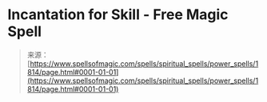 <!--yml
category: 未分类
date: 2024-06-12 18:35:10
-->

# Incantation for Skill - Free Magic Spell

> 来源：[https://www.spellsofmagic.com/spells/spiritual_spells/power_spells/1814/page.html#0001-01-01](https://www.spellsofmagic.com/spells/spiritual_spells/power_spells/1814/page.html#0001-01-01)